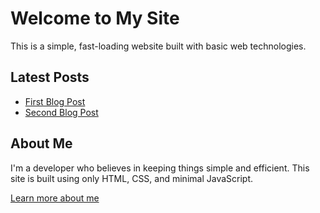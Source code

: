 # Welcome to My Site

This is a simple, fast-loading website built with basic web technologies.

## Latest Posts

- [First Blog Post](/blog/first-post.html)
- [Second Blog Post](/blog/second-post.html)

## About Me

I'm a developer who believes in keeping things simple and efficient. This site is built using only HTML, CSS, and minimal JavaScript.

[Learn more about me](/about.html) 